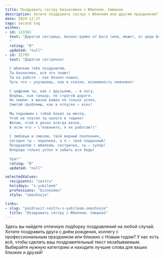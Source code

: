 ```yaml
---
title: Поздравить сестру бизнесмена с Юбилеем. Смешное
description: Хотите поздравить сестру с Юбилеем или другим праздником? Наш ИИ создаст незабываемое поздравление, а вы обязательно выделитесь среди других.  
date: 2024-12-27
tags: second tag
wishes:
- id: 123361
  text: "Дорогая сестрица, бизнес-вумен от Бога (или, может, от дяди Бори, который научил тебя торговать лимонами в детстве?), с юбилеем!  Желаю тебе таких оборотов, что голова пойдёт кругом (но только от успеха, а не от жары на Мальдивах, куда ты, я надеюсь, скоро отправишься!). Пусть конкуренты кусают локти от зависти, а клиенты рассыпаются в комплиментах и отдают тебе все свои деньги (ну, почти все,  немного всё-таки оставь себе на жизнь!).  С юбилеем!
  "
  rating: "0"
  updated: "null"
- id: 31795
  text: "Дорогая сестричка!
  
  С юбилеем тебя поздравляю,
  Ты бизнесмен, все это знают!
  Ты на работе — как бизнес-кошка,
  Чуть что — улучшаешь, как в сказке, возможность немножко!
  
  С цифрами ты, как с друзьями, — в ногу,
  Ведёшь, как танцор, по строгой дороге.
  Но помни: в жизни важен не только успех,
  Сметай проблемы, как в отпуске — всех!
  
  Мы поднимем с тобой бокал за мечты,
  Чтоб не платил ты налоги в тишине!
  Желаю, чтоб в делах всегда везло,
  А если что — \"извините, я не работаю!\"
  
  С любовью и смехом, твой верный поклонник,
  Сегодня ты — королева, а я — твой подданный!
  Поздравляю с юбилеем, сестричка, ты — супер!
  Впереди только успех и забыть все беды!
  
  Ура!"
  rating: "0"
  updated: "null"

selectedValues:
  recipients: "sestru"
  holidays: "s-yubileem"
  professions: "biznesmen"
  style: "smeshnoje"

links:
- slug: "pozdravit-sestru-s-yubileem-smeshnoje"
  title: "Поздравить сестру с Юбилеем. Смешное"
---
```


Здесь вы найдете отличную подборку поздравлений на любой случай.
Хотите поздравить друга с днём рождения, коллегу с профессиональным праздником или близких с Новым годом? У нас есть всё, чтобы сделать ваш поздравительный текст незабываемым. Выбирайте нужную категорию и находите лучшие слова для ваших близких и друзей!
